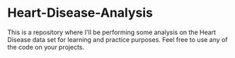 # Heart-Disease-Analysis
This is a repository where I'll be performing some analysis on the Heart Disease data set for learning and practice purposes. Feel free to use any of the code on your projects.
